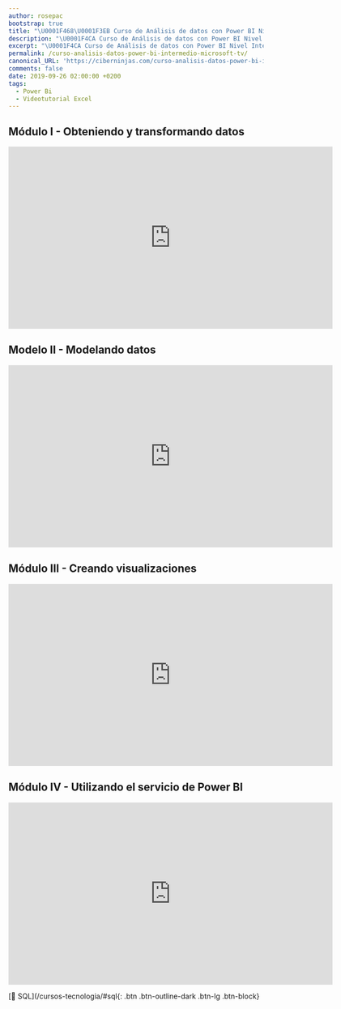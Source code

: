 ```yaml
---
author: rosepac
bootstrap: true
title: "\U0001F468‍\U0001F3EB Curso de Análisis de datos con Power BI Nivel Intermedio de Microsoft TV"
description: "\U0001F4CA Curso de Análisis de datos con Power BI Nivel Intermedio de Microsoft TV"
excerpt: "\U0001F4CA Curso de Análisis de datos con Power BI Nivel Intermedio de Microsoft TV"
permalink: /curso-analisis-datos-power-bi-intermedio-microsoft-tv/
canonical_URL: 'https://ciberninjas.com/curso-analisis-datos-power-bi-intermedio-microsoft-tv/'
comments: false
date: 2019-09-26 02:00:00 +0200
tags:
  - Power Bi
  - Videotutorial Excel
---
```


## Módulo I - Obteniendo y transformando datos

<iframe src="https://channel9.msdn.com/Series/Anlisis-de-datos-con-Power-BI-Nivel-Intermedio/Mdulo-I-Obteniendo-y-transformando-datos/player?format=html5" width="640" height="360" allowfullscreen="" frameborder="0" title="Módulo I - Obteniendo y transformando datos - Microsoft Channel 9 Video"></iframe>

## Modelo II - Modelando datos

<iframe src="https://channel9.msdn.com/Series/Anlisis-de-datos-con-Power-BI-Nivel-Intermedio/Modelo-II-Modelando-datos/player?format=html5" width="640" height="360" allowfullscreen="" frameborder="0" title="Modelo II - Modelando datos - Microsoft Channel 9 Video"></iframe>

## Módulo III - Creando visualizaciones

<iframe src="https://channel9.msdn.com/Series/Anlisis-de-datos-con-Power-BI-Nivel-Intermedio/Creando-visualizaciones/player?format=html5" width="640" height="360" allowfullscreen="" frameborder="0" title="Módulo III - Creando visualizaciones - Microsoft Channel 9 Video"></iframe>

## Módulo IV - Utilizando el servicio de Power BI

<iframe src="https://channel9.msdn.com/Series/Anlisis-de-datos-con-Power-BI-Nivel-Intermedio/Utilizando-el-servicio-de-Power-BI/player?format=html5" width="640" height="360" allowfullscreen="" frameborder="0" title="Módulo IV - Utilizando el servicio de Power BI - Microsoft Channel 9 Video"></iframe>

[🧠 SQL](/cursos-tecnologia/#sql{: .btn .btn-outline-dark .btn-lg .btn-block}
